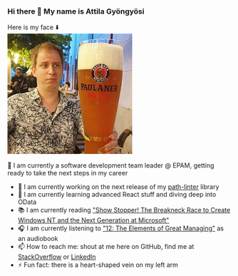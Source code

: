 ### Hi there 👋 My name is Attila Gyöngyösi
Here is my face ⬇️  
![Indeed My Face](https://github.com/attilagyongyosi/attilagyongyosi/blob/master/github-personal-repo-image.png?raw=true)

🤵 I am currently a software development team leader @ EPAM, getting ready to take the next steps in my career

- 🔭 I am currently working on the next release of my [path-linter](https://github.com/attilagyongyosi/path-linter) library
- 🌱 I am currently learning advanced React stuff and diving deep into OData  
- 📚 I am currently reading ["Show Stopper! The Breakneck Race to Create Windows NT and the Next Generation at Microsoft"](https://www.amazon.com/Show-Stopper-Breakneck-Generation-Microsoft/dp/0029356717)
- 🎧 I am currently listening to ["12: The Elements of Great Managing"](https://www.amazon.com/12-Elements-Managing-Rodd-Wagner/dp/159562998X/ref=sr_1_1?crid=ASQQC79LFAS4&dchild=1&keywords=12+elements+of+great+managing&qid=1596739618&s=books&sprefix=12%3A+element%2Cstripbooks-intl-ship%2C244&sr=1-1) as an audiobook
- 📫 How to reach me: shout at me here on GitHub, find me at [StackOverflow](https://stackoverflow.com/users/2516754/attila-gyongyosi) or [LinkedIn](https://www.linkedin.com/in/attila-gyongyosi/)
- ⚡ Fun fact: there is a heart-shaped vein on my left arm

